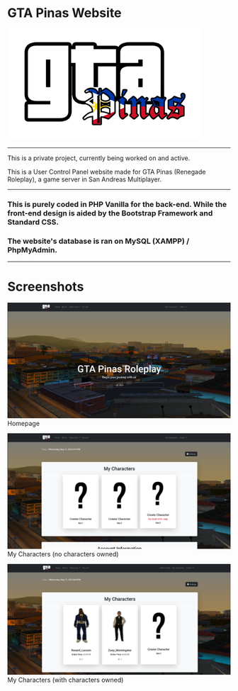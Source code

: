 # GTA Pinas Website

![GTA Pinas Logo](assets/pictures/gtapinas_logo.png)

----

This is a private project, currently being worked on and active.

This is a User Control Panel website made for GTA Pinas (Renegade Roleplay), a game server in San Andreas Multiplayer.

----

### This is purely coded in PHP Vanilla for the back-end. While the front-end design is aided by the Bootstrap Framework and Standard CSS.
### The website's database is ran on MySQL (XAMPP) / PhpMyAdmin.

---

# Screenshots

![Homepage](assets/pictures/screenshots/homepage.png)
Homepage

![My Characters](assets/pictures/screenshots/mycharacters.png)
My Characters (no characters owned)

![My Characters](assets/pictures/screenshots/mycharacters_2.png)
My Characters (with characters owned)
